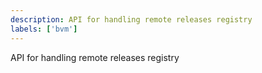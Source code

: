```yaml
---
description: API for handling remote releases registry
labels: ['bvm']
---
```


API for handling remote releases registry
